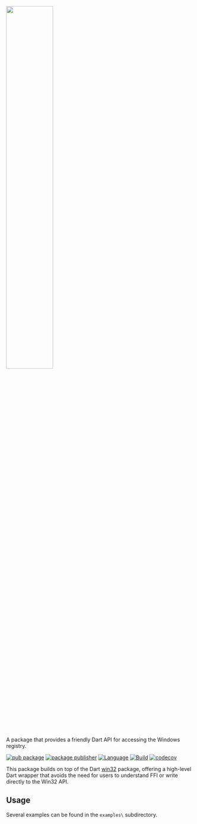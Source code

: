 <img src="https://user-images.githubusercontent.com/2319867/235838660-a82bfdce-aa55-461d-b418-19bd5185b6af.png" width="50%" height="50%">

A package that provides a friendly Dart API for accessing the Windows registry.

[![pub package](https://img.shields.io/pub/v/win32_registry.svg)](https://pub.dev/packages/win32_registry)
[![package publisher](https://img.shields.io/pub/publisher/win32_registry.svg)](https://pub.dev/packages/win32_registry/publisher)
[![Language](https://img.shields.io/badge/language-Dart-blue.svg)](https://dart.dev)
[![Build](https://github.com/dart-windows/win32_registry/actions/workflows/dart.yml/badge.svg)](https://github.com/dart-windows/win32_registry/actions/workflows/dart.yml)
[![codecov](https://codecov.io/gh/timsneath/win32_registry/branch/main/graph/badge.svg?token=Uvwq8pFjL5)](https://codecov.io/gh/dart-windows/win32_registry)

This package builds on top of the Dart [win32](https://pub.dev/packages/win32)
package, offering a high-level Dart wrapper that avoids the need for users
to understand FFI or write directly to the Win32 API.

## Usage

Several examples can be found in the `examples\` subdirectory.
